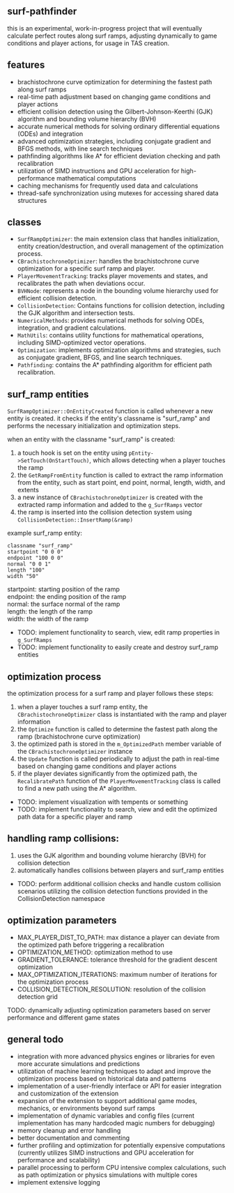 ## surf-pathfinder

this is an experimental, work-in-progress project that will eventually calculate perfect routes along surf ramps, adjusting dynamically to game conditions and player actions, for usage in TAS creation.  

## features

- brachistochrone curve optimization for determining the fastest path along surf ramps
- real-time path adjustment based on changing game conditions and player actions
- efficient collision detection using the Gilbert-Johnson-Keerthi (GJK) algorithm and bounding volume hierarchy (BVH)
- accurate numerical methods for solving ordinary differential equations (ODEs) and integration
- advanced optimization strategies, including conjugate gradient and BFGS methods, with line search techniques
- pathfinding algorithms like A* for efficient deviation checking and path recalibration
- utilization of SIMD instructions and GPU acceleration for high-performance mathematical computations
- caching mechanisms for frequently used data and calculations
- thread-safe synchronization using mutexes for accessing shared data structures

## classes

- `SurfRampOptimizer`: the main extension class that handles initialization, entity creation/destruction, and overall management of the optimization process.
- `CBrachistochroneOptimizer`: handles the brachistochrone curve optimization for a specific surf ramp and player.
- `PlayerMovementTracking`: tracks player movements and states, and recalibrates the path when deviations occur.
- `BVHNode`: represents a node in the bounding volume hierarchy used for efficient collision detection.
- `CollisionDetection`: Contains functions for collision detection, including the GJK algorithm and intersection tests.
- `NumericalMethods`: provides numerical methods for solving ODEs, integration, and gradient calculations.
- `MathUtils`: contains utility functions for mathematical operations, including SIMD-optimized vector operations.
- `Optimization`: implements optimization algorithms and strategies, such as conjugate gradient, BFGS, and line search techniques.
- `Pathfinding`: contains the A* pathfinding algorithm for efficient path recalibration.

## surf_ramp entities  

`SurfRampOptimizer::OnEntityCreated` function is called whenever a new entity is created. it checks if the entity's classname is "surf_ramp" and performs the necessary initialization and optimization steps.  

when an entity with the classname "surf_ramp" is created:
1. a touch hook is set on the entity using `pEntity->SetTouch(OnStartTouch)`, which allows detecting when a player touches the ramp  
2. the `GetRampFromEntity` function is called to extract the ramp information from the entity, such as start point, end point, normal, length, width, and extents  
3. a new instance of `CBrachistochroneOptimizer` is created with the extracted ramp information and added to the `g_SurfRamps` vector  
4. the ramp is inserted into the collision detection system using `CollisionDetection::InsertRamp(&ramp)`  

example surf_ramp entity:  
```
classname "surf_ramp"  
startpoint "0 0 0"  
endpoint "100 0 0"  
normal "0 0 1"  
length "100"  
width "50"  
```  
  
startpoint: starting position of the ramp  
endpoint: the ending position of the ramp  
normal: the surface normal of the ramp  
length: the length of the ramp  
width: the width of the ramp  

- TODO: implement functionality to search, view, edit ramp properties in `g_SurfRamps`  
- TODO: implement functionality to easily create and destroy surf_ramp entities

## optimization process

the optimization process for a surf ramp and player follows these steps:

1. when a player touches a surf ramp entity, the `CBrachistochroneOptimizer` class is instantiated with the ramp and player information
2. the `Optimize` function is called to determine the fastest path along the ramp (brachistochrone curve optimization)
3. the optimized path is stored in the `m_OptimizedPath` member variable of the `CBrachistochroneOptimizer` instance
4. the `Update` function is called periodically to adjust the path in real-time based on changing game conditions and player actions
5. if the player deviates significantly from the optimized path, the `RecalibratePath` function of the `PlayerMovementTracking` class is called to find a new path using the A* algorithm.
- TODO: implement visualization with tempents or something
- TODO: implement functionality to search, view and edit the optimized path data for a specific player and ramp

## handling ramp collisions:

1. uses the GJK algorithm and bounding volume hierarchy (BVH) for collision detection  
2. automatically handles collisions between players and surf_ramp entities  
- TODO: perform additional collision checks and handle custom collision scenarios utilizing the collision detection functions provided in the CollisionDetection namespace  

## optimization parameters

- MAX_PLAYER_DIST_TO_PATH: max distance a player can deviate from the optimized path before triggering a recalibration
- OPTIMIZATION_METHOD: optimization method to use
- GRADIENT_TOLERANCE: tolerance threshold for the gradient descent optimization
- MAX_OPTIMIZATION_ITERATIONS: maximum number of iterations for the optimization process
- COLLISION_DETECTION_RESOLUTION: resolution of the collision detection grid

TODO: dynamically adjusting optimization parameters based on server performance and different game states

## general todo

- integration with more advanced physics engines or libraries for even more accurate simulations and predictions
- utilization of machine learning techniques to adapt and improve the optimization process based on historical data and patterns
- implementation of a user-friendly interface or API for easier integration and customization of the extension
- expansion of the extension to support additional game modes, mechanics, or environments beyond surf ramps
- implementation of dynamic variables and config files (current implementation has many hardcoded magic numbers for debugging)
- memory cleanup and error handling
- better documentation and commenting
- further profiling and optimization for potentially expensive computations (currently utilizes SIMD instructions and GPU acceleration for performance and scalability)
- parallel processing to perform CPU intensive complex calculations, such as path optimization or physics simulations with multiple cores 
- implement extensive logging 
